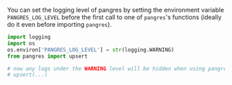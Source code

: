 You can set the logging level of pangres by setting the environment variable `PANGRES_LOG_LEVEL` before the first call to one of `pangres`'s functions (ideally do it even before importing `pangres`).

```python
import logging
import os
os.environ['PANGRES_LOG_LEVEL'] = str(logging.WARNING)
from pangres import upsert

# now any logs under the WARNING level will be hidden when using pangres 
# upsert(...)
```
